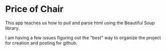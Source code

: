# Price of Chair

This app teaches us how to pull and parse html using the Beautiful Soup library.

I am having a few issues figuring out the "best" way to organize the project for creation and posting for github. 
